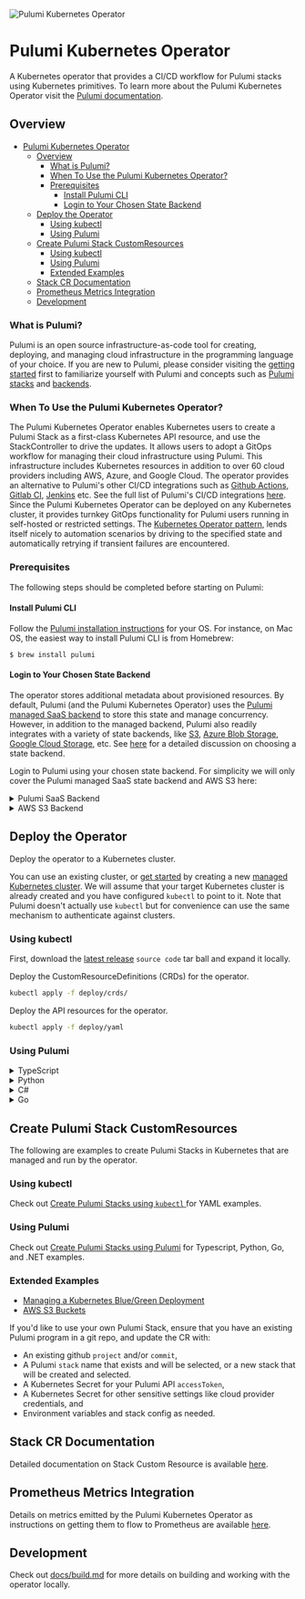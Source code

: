 ![Pulumi Kubernetes Operator](https://github.com/pulumi/pulumi-kubernetes-operator/workflows/Pulumi%20Kubernetes%20Operator/badge.svg?branch=master)
# Pulumi Kubernetes Operator

A Kubernetes operator that provides a CI/CD workflow for Pulumi stacks using Kubernetes primitives.
To learn more about the Pulumi Kubernetes Operator visit the [Pulumi documentation](https://www.pulumi.com/docs/guides/continuous-delivery/pulumi-kubernetes-operator/).

## Overview

- [Pulumi Kubernetes Operator](#pulumi-kubernetes-operator)
  - [Overview](#overview)
    - [What is Pulumi?](#what-is-pulumi)
    - [When To Use the Pulumi Kubernetes Operator?](#when-to-use-the-pulumi-kubernetes-operator)
    - [Prerequisites](#prerequisites)
      - [Install Pulumi CLI](#install-pulumi-cli)
      - [Login to Your Chosen State Backend](#login-to-your-chosen-state-backend)
  - [Deploy the Operator](#deploy-the-operator)
    - [Using kubectl](#using-kubectl)
    - [Using Pulumi](#using-pulumi)
  - [Create Pulumi Stack CustomResources](#create-pulumi-stack-customresources)
    - [Using kubectl](#using-kubectl-1)
    - [Using Pulumi](#using-pulumi-1)
    - [Extended Examples](#extended-examples)
  - [Stack CR Documentation](#stack-cr-documentation)
  - [Prometheus Metrics Integration](#prometheus-metrics-integration)
  - [Development](#development)

### What is Pulumi?

Pulumi is an open source infrastructure-as-code tool for creating, deploying, and managing cloud infrastructure in the programming language of your choice. If you are new to Pulumi, please consider visiting the [getting started](https://www.pulumi.com/docs/get-started/) first to familiarize yourself with Pulumi and concepts such as [Pulumi stacks](https://www.pulumi.com/docs/intro/concepts/stack/) and [backends](https://www.pulumi.com/docs/intro/concepts/state/).

### When To Use the Pulumi Kubernetes Operator?

The Pulumi Kubernetes Operator enables Kubernetes users to create a Pulumi Stack as a first-class Kubernetes API resource, and use the StackController to drive the updates. It allows users to adopt a GitOps workflow for managing their cloud infrastructure using Pulumi. This infrastructure includes Kubernetes resources in addition to over 60 cloud providers including AWS, Azure, and Google Cloud. The operator provides an alternative to Pulumi's other CI/CD integrations such as [Github Actions](https://www.pulumi.com/docs/guides/continuous-delivery/github-actions/), [Gitlab CI](https://www.pulumi.com/docs/guides/continuous-delivery/gitlab-ci/), [Jenkins](https://www.pulumi.com/docs/guides/continuous-delivery/jenkins/) etc. See the full list of Pulumi's CI/CD integrations [here](https://www.pulumi.com/docs/guides/continuous-delivery/). Since the Pulumi Kubernetes Operator can be deployed on any Kubernetes cluster, it provides turnkey GitOps functionality for Pulumi users running in self-hosted or restricted settings. The [Kubernetes Operator pattern](https://kubernetes.io/docs/concepts/extend-kubernetes/operator/), lends itself nicely to automation scenarios by driving to the specified state and automatically retrying if transient failures are encountered.

### Prerequisites

The following steps should be completed before starting on Pulumi:

#### Install Pulumi CLI

Follow the [Pulumi installation instructions](https://www.pulumi.com/docs/get-started/install/) for your OS. For instance, on Mac OS, the easiest way to install Pulumi CLI is from Homebrew:

```shell
$ brew install pulumi
```

#### Login to Your Chosen State Backend

The operator stores additional metadata about provisioned resources. By default, Pulumi (and the Pulumi Kubernetes Operator) uses the [Pulumi managed SaaS backend](https://app.pulumi.com/) to store this state and manage concurrency. 
However, in addition to the managed backend, Pulumi also readily integrates with a variety of state backends, like [S3](https://www.pulumi.com/docs/intro/concepts/state/#logging-into-the-aws-s3-backend), [Azure Blob Storage](https://www.pulumi.com/docs/intro/concepts/state/#logging-into-the-azure-blob-storage-backend), [Google Cloud Storage](https://www.pulumi.com/docs/intro/concepts/state/#logging-into-the-google-cloud-storage-backend), etc. See [here](https://www.pulumi.com/docs/intro/concepts/state/#deciding-on-a-backend) for a detailed discussion on choosing a state backend. 

Login to Pulumi using your chosen state backend. For simplicity we will only cover the Pulumi managed SaaS state backend and AWS S3 here:

<details>
<summary> Pulumi SaaS Backend </summary>

```bash
$ pulumi login
```

This will display a prompt that asks for you to provide an access token or automatically request an access token:
```bash
Manage your Pulumi stacks by logging in.
Run `pulumi login --help` for alternative login options.
Enter your access token from https://app.pulumi.com/account/tokens
    or hit <ENTER> to log in using your browser                   :
```

In order to configure the Pulumi Kubernetes Operator to use Stacks with state stored on the SaaS backend, you will also need to manually generate access tokens.
This can be done by accessing the [Access Tokens page](https://app.pulumi.com/account/tokens). Setting the environment variable `PULUMI_ACCESS_TOKEN` to the manually generated token will obviate the need for a `pulumi login`.

At this point your `pulumi` CLI is configured to work with the Pulumi SaaS backend.
</details>

<details>
<summary> AWS S3 Backend </summary>

1. First, you will need to create an S3 bucket manually, either through the [AWS CLI](https://aws.amazon.com/cli/) or the [AWS Console](https://console.aws.amazon.com/).
1. If you have already [configured](https://docs.aws.amazon.com/cli/latest/userguide/cli-chap-configure.html) the AWS CLI to use credential files, single sign-on etc., Pulumi will automatically respect and use these settings. Alternatively you can set `AWS_ACCESS_KEY_ID` and `AWS_SECRET_ACCESS_KEY` environment variables to the access key and secret access key respectively.
1. To use the AWS S3 backend, pass the `s3://<bucket-name>` as your `<backend-url>` to `pulumi login`, i.e.:
   ```
   $ pulumi login s3://<bucket-name>
   ```
   For additional options, refer to the [Pulumi documentation](https://www.pulumi.com/docs/intro/concepts/state/#logging-into-the-aws-s3-backend).
1. You will need the AWS credentials when configuring Stack CRs for stacks you wish to be backed by the S3 bucket.
1. Lastly you will need to [create an AWS Key Management Service (KMS) key](https://docs.aws.amazon.com/kms/latest/developerguide/create-keys.html#create-symmetric-cmk). This key will be used by Pulumi to encrypt secret configuration values or outputs associated with stacks. Pulumi ensures all secrets are stored encrypted in transit and at rest. By default, the SaaS backend creates per-stack encryption keys to do this, however, Pulumi can leverage KMS as one of [several supported encryption providers](https://www.pulumi.com/docs/intro/concepts/secrets/#available-encryption-providers) instead, thus allowing users to self-manage their encryption keys. 
</details>


## Deploy the Operator

Deploy the operator to a Kubernetes cluster.

You can use an existing cluster, or [get started](https://www.pulumi.com/docs/get-started/kubernetes/) by creating a new [managed Kubernetes cluster](https://www.pulumi.com/docs/tutorials/kubernetes/#clusters). We will assume that your target Kubernetes cluster is already created and you have configured `kubectl` to point to it. Note that Pulumi doesn't actually use `kubectl` but for convenience can use the same mechanism to authenticate against clusters.

### Using kubectl

First, download the [latest release](https://github.com/pulumi/pulumi-kubernetes-operator/releases) `source code` tar ball and expand it locally.

Deploy the CustomResourceDefinitions (CRDs) for the operator.

```bash
kubectl apply -f deploy/crds/
```

Deploy the API resources for the operator.

```bash
kubectl apply -f deploy/yaml
```

### Using Pulumi

<details>
<summary>TypeScript</summary>

1. Create a directory, e.g. `pulumi-operator` and set it as your current directory
1. Run the following command to scaffold a new Pulumi program:
   ```bash
   $ pulumi new kubernetes-typescript
   ```
1. Replace the contents of `index.ts` with the code below
1. Run `pulumi up`

```ts
import * as pulumi from "@pulumi/pulumi";
import * as kubernetes from "@pulumi/kubernetes";

const crds = new kubernetes.yaml.ConfigFile("crds", {file: "https://raw.githubusercontent.com/pulumi/pulumi-kubernetes-operator/v1.2.0/deploy/crds/pulumi.com_stacks.yaml"});

const operatorServiceAccount = new kubernetes.core.v1.ServiceAccount("operatorServiceAccount", {metadata: {
    name: "pulumi-kubernetes-operator",
}});
const operatorRole = new kubernetes.rbac.v1.Role("operatorRole", {
    metadata: {
        name: "pulumi-kubernetes-operator",
    },
    rules: [
        {
            apiGroups: [""],
            resources: [
                "pods",
                "services",
                "services/finalizers",
                "endpoints",
                "persistentvolumeclaims",
                "events",
                "configmaps",
                "secrets",
            ],
            verbs: [
                "create",
                "delete",
                "get",
                "list",
                "patch",
                "update",
                "watch",
            ],
        },
        {
            apiGroups: ["apps"],
            resources: [
                "deployments",
                "daemonsets",
                "replicasets",
                "statefulsets",
            ],
            verbs: [
                "create",
                "delete",
                "get",
                "list",
                "patch",
                "update",
                "watch",
            ],
        },
        {
            apiGroups: ["monitoring.coreos.com"],
            resources: ["servicemonitors"],
            verbs: [
                "create",
                "get",
            ],
        },
        {
            apiGroups: ["apps"],
            resourceNames: ["pulumi-kubernetes-operator"],
            resources: ["deployments/finalizers"],
            verbs: ["update"],
        },
        {
            apiGroups: [""],
            resources: ["pods"],
            verbs: ["get"],
        },
        {
            apiGroups: ["apps"],
            resources: [
                "replicasets",
                "deployments",
            ],
            verbs: ["get"],
        },
        {
            apiGroups: ["pulumi.com"],
            resources: ["*"],
            verbs: [
                "create",
                "delete",
                "get",
                "list",
                "patch",
                "update",
                "watch",
            ],
        },
        {
            apiGroups: ["coordination.k8s.io"],
            resources: ["leases"],
            verbs: [
                "create",
                "get",
                "list",
                "update",
            ],
        },
    ],
});
const operatorRoleBinding = new kubernetes.rbac.v1.RoleBinding("operatorRoleBinding", {
    metadata: {
        name: "pulumi-kubernetes-operator",
    },
    subjects: [{
        kind: "ServiceAccount",
        name: "pulumi-kubernetes-operator",
    }],
    roleRef: {
        kind: "Role",
        name: "pulumi-kubernetes-operator",
        apiGroup: "rbac.authorization.k8s.io",
    },
});
const operatorDeployment = new kubernetes.apps.v1.Deployment("operatorDeployment", {
    metadata: {
        name: "pulumi-kubernetes-operator",
    },
    spec: {
        replicas: 1,
        selector: {
            matchLabels: {
                name: "pulumi-kubernetes-operator",
            },
        },
        template: {
            metadata: {
                labels: {
                    name: "pulumi-kubernetes-operator",
                },
            },
            spec: {
                serviceAccountName: "pulumi-kubernetes-operator",
                imagePullSecrets: [{
                    name: "pulumi-kubernetes-operator",
                }],
                containers: [{
                    name: "pulumi-kubernetes-operator",
                    image: "pulumi/pulumi-kubernetes-operator:v1.2.0",
                    args: ["--zap-level=debug"],
                    imagePullPolicy: "Always",
                    env: [
                        {
                            name: "WATCH_NAMESPACE",
                            valueFrom: {
                                fieldRef: {
                                    fieldPath: "metadata.namespace",
                                },
                            },
                        },
                        {
                            name: "POD_NAME",
                            valueFrom: {
                                fieldRef: {
                                    fieldPath: "metadata.name",
                                },
                            },
                        },
                        {
                            name: "OPERATOR_NAME",
                            value: "pulumi-kubernetes-operator",
                        },
                    ],
                }],
                terminationGracePeriodSeconds: 300, // Should be same or larger than GRACEFUL_SHUTDOWN_TIMEOUT_DURATION
            },
        },
    },
}, {dependsOn: crds});
```
</details>

<details>
<summary>Python</summary>

1. Create a directory, e.g. `pulumi-operator` and set it as your current directory
1. Run the following command to scaffold a new Pulumi program:
   ```bash
   $ pulumi new kubernetes-python
   ```
1. Replace the contents of `__main__.py` with the code below
1. Run `pulumi up`

```python
import pulumi
from pulumi.resource import ResourceOptions
import pulumi_kubernetes as kubernetes

# Work around https://github.com/pulumi/pulumi-kubernetes/issues/1481
def delete_status():
    def f(o):
        if "status" in o:
            del o["status"]
    return f

crds = kubernetes.yaml.ConfigFile("crds",
    file="https://raw.githubusercontent.com/pulumi/pulumi-kubernetes-operator/v1.2.0/deploy/crds/pulumi.com_stacks.yaml",
    transformations=[delete_status()])

operator_service_account = kubernetes.core.v1.ServiceAccount("operatorServiceAccount", metadata={
    "name": "pulumi-kubernetes-operator",
})
operator_role = kubernetes.rbac.v1.Role("operatorRole",
    metadata={
        "name": "pulumi-kubernetes-operator",
    },
    rules=[
        {
            "api_groups": [""],
            "resources": [
                "pods",
                "services",
                "services/finalizers",
                "endpoints",
                "persistentvolumeclaims",
                "events",
                "configmaps",
                "secrets",
            ],
            "verbs": [
                "create",
                "delete",
                "get",
                "list",
                "patch",
                "update",
                "watch",
            ],
        },
        {
            "api_groups": ["apps"],
            "resources": [
                "deployments",
                "daemonsets",
                "replicasets",
                "statefulsets",
            ],
            "verbs": [
                "create",
                "delete",
                "get",
                "list",
                "patch",
                "update",
                "watch",
            ],
        },
        {
            "api_groups": ["monitoring.coreos.com"],
            "resources": ["servicemonitors"],
            "verbs": [
                "create",
                "get",
            ],
        },
        {
            "api_groups": ["apps"],
            "resource_names": ["pulumi-kubernetes-operator"],
            "resources": ["deployments/finalizers"],
            "verbs": ["update"],
        },
        {
            "api_groups": [""],
            "resources": ["pods"],
            "verbs": ["get"],
        },
        {
            "api_groups": ["apps"],
            "resources": [
                "replicasets",
                "deployments",
            ],
            "verbs": ["get"],
        },
        {
            "api_groups": ["pulumi.com"],
            "resources": ["*"],
            "verbs": [
                "create",
                "delete",
                "get",
                "list",
                "patch",
                "update",
                "watch",
            ],
        },
        {
            "api_groups": ["coordination.k8s.io"],
            "resources": ["leases"],
            "verbs": [
                "create",
                "get",
                "list",
                "update",
            ],
        }, 
    ])
operator_role_binding = kubernetes.rbac.v1.RoleBinding("operatorRoleBinding",
    metadata={
        "name": "pulumi-kubernetes-operator",
    },
    subjects=[{
        "kind": "ServiceAccount",
        "name": "pulumi-kubernetes-operator",
    }],
    role_ref={
        "kind": "Role",
        "name": "pulumi-kubernetes-operator",
        "api_group": "rbac.authorization.k8s.io",
    })
operator_deployment = kubernetes.apps.v1.Deployment("operatorDeployment",
    metadata={
        "name": "pulumi-kubernetes-operator",
    },
    spec={
        "replicas": 1,
        "selector": {
            "match_labels": {
                "name": "pulumi-kubernetes-operator",
            },
        },
        "template": {
            "metadata": {
                "labels": {
                    "name": "pulumi-kubernetes-operator",
                },
            },
            "spec": {
                "service_account_name": "pulumi-kubernetes-operator",
                "image_pull_secrets": [{
                    "name": "pulumi-kubernetes-operator",
                }],
                "containers": [{
                    "name": "pulumi-kubernetes-operator",
                    "image": "pulumi/pulumi-kubernetes-operator:v1.2.0",
                    "command": ["pulumi-kubernetes-operator"],
                    "args": ["--zap-level=debug"],
                    "image_pull_policy": "Always",
                    "env": [
                        {
                            "name": "WATCH_NAMESPACE",
                            "value_from": {
                                "field_ref": {
                                    "field_path": "metadata.namespace",
                                },
                            },
                        },
                        {
                            "name": "POD_NAME",
                            "value_from": {
                                "field_ref": {
                                    "field_path": "metadata.name",
                                },
                            },
                        },
                        {
                            "name": "OPERATOR_NAME",
                            "value": "pulumi-kubernetes-operator",
                        },
                    ],
                }],
            },
            "terminationGracePeriodSeconds": 300,
        },
    },
    opts=ResourceOptions(depends_on=crds))
```
</details>

<details>
<summary>C#</summary>

1. Create a directory, e.g. `pulumi-operator` and set it as your current directory
1. Run the following command to scaffold a new Pulumi program:
   ```bash
   $ pulumi new kubernetes-csharp
   ```
1. Replace the contents of `MyStack.cs` with the code below
1. Run `pulumi up`

```csharp
using Pulumi;
using Kubernetes = Pulumi.Kubernetes;
using Pulumi.Kubernetes.Types.Inputs.Core.V1;
using Pulumi.Kubernetes.Types.Inputs.Apps.V1;
using Pulumi.Kubernetes.Types.Inputs.Meta.V1;
using Pulumi.Kubernetes.Types.Inputs.Rbac.V1;

class MyStack : Stack
{
    public MyStack()
    {
        var crds = new Kubernetes.Yaml.ConfigFile("crds", new Kubernetes.Yaml.ConfigFileArgs{
            File = "https://raw.githubusercontent.com/pulumi/pulumi-kubernetes-operator/v1.2.0/deploy/crds/pulumi.com_stacks.yaml"
        });

        var operatorServiceAccount = new Kubernetes.Core.V1.ServiceAccount("operatorServiceAccount", new ServiceAccountArgs
        {
            Metadata = new Kubernetes.Types.Inputs.Meta.V1.ObjectMetaArgs
            {
                Name = "pulumi-kubernetes-operator",
            },
        });
        var operatorRole = new Kubernetes.Rbac.V1.Role("operatorRole", new RoleArgs
        {
            Metadata = new ObjectMetaArgs
            {
                Name = "pulumi-kubernetes-operator",
            },
            Rules = 
            {
                new PolicyRuleArgs
                {
                    ApiGroups = 
                    {
                        "",
                    },
                    Resources = 
                    {
                        "pods",
                        "services",
                        "services/finalizers",
                        "endpoints",
                        "persistentvolumeclaims",
                        "events",
                        "configmaps",
                        "secrets",
                    },
                    Verbs = 
                    {
                        "create",
                        "delete",
                        "get",
                        "list",
                        "patch",
                        "update",
                        "watch",
                    },
                },
                new PolicyRuleArgs
                {
                    ApiGroups = 
                    {
                        "apps",
                    },
                    Resources = 
                    {
                        "deployments",
                        "daemonsets",
                        "replicasets",
                        "statefulsets",
                    },
                    Verbs = 
                    {
                        "create",
                        "delete",
                        "get",
                        "list",
                        "patch",
                        "update",
                        "watch",
                    },
                },
                new PolicyRuleArgs
                {
                    ApiGroups = 
                    {
                        "monitoring.coreos.com",
                    },
                    Resources = 
                    {
                        "servicemonitors",
                    },
                    Verbs = 
                    {
                        "create",
                        "get",
                    },
                },
                new PolicyRuleArgs
                {
                    ApiGroups = 
                    {
                        "apps",
                    },
                    ResourceNames = 
                    {
                        "pulumi-kubernetes-operator",
                    },
                    Resources = 
                    {
                        "deployments/finalizers",
                    },
                    Verbs = 
                    {
                        "update",
                    },
                },
                new PolicyRuleArgs
                {
                    ApiGroups = 
                    {
                        "",
                    },
                    Resources = 
                    {
                        "pods",
                    },
                    Verbs = 
                    {
                        "get",
                    },
                },
                new PolicyRuleArgs
                {
                    ApiGroups = 
                    {
                        "apps",
                    },
                    Resources = 
                    {
                        "replicasets",
                        "deployments",
                    },
                    Verbs = 
                    {
                        "get",
                    },
                },
                new PolicyRuleArgs
                {
                    ApiGroups = 
                    {
                        "pulumi.com",
                    },
                    Resources = 
                    {
                        "*",
                    },
                    Verbs = 
                    {
                        "create",
                        "delete",
                        "get",
                        "list",
                        "patch",
                        "update",
                        "watch",
                    },
                },
                new PolicyRuleArgs
                {
                    ApiGroups = 
                    {
                        "coordination.k8s.io",
                    },
                    Resources = 
                    {
                        "leases",
                    },
                    Verbs = 
                    {
                        "create",
                        "get",
                        "list",
                        "update",
                    },
                },
            },
        });
        var operatorRoleBinding = new Kubernetes.Rbac.V1.RoleBinding("operatorRoleBinding", new RoleBindingArgs
        {
            Metadata = new ObjectMetaArgs
            {
                Name = "pulumi-kubernetes-operator",
            },
            Subjects = 
            {
                new SubjectArgs
                {
                    Kind = "ServiceAccount",
                    Name = "pulumi-kubernetes-operator",
                },
            },
            RoleRef = new RoleRefArgs
            {
                Kind = "Role",
                Name = "pulumi-kubernetes-operator",
                ApiGroup = "rbac.authorization.k8s.io",
            },
        });
        var operatorDeployment = new Kubernetes.Apps.V1.Deployment("operatorDeployment", new DeploymentArgs
        {
            Metadata = new ObjectMetaArgs
            {
                Name = "pulumi-kubernetes-operator",
            },
            Spec = new Kubernetes.Types.Inputs.Apps.V1.DeploymentSpecArgs
            {
                Replicas = 1,
                Selector = new LabelSelectorArgs
                {
                    MatchLabels = 
                    {
                        { "name", "pulumi-kubernetes-operator" },
                    },
                },
                Template = new PodTemplateSpecArgs
                {
                    Metadata = new ObjectMetaArgs
                    {
                        Labels = 
                        {
                            { "name", "pulumi-kubernetes-operator" },
                        },
                    },
                    Spec = new PodSpecArgs
                    {
                        ServiceAccountName = "pulumi-kubernetes-operator",
                        ImagePullSecrets = 
                        {
                            new LocalObjectReferenceArgs
                            {
                                Name = "pulumi-kubernetes-operator",
                            },
                        },
                        Containers = 
                        {
                            new ContainerArgs
                            {
                                Name = "pulumi-kubernetes-operator",
                                Image = "pulumi/pulumi-kubernetes-operator:v1.2.0",
                                Command = 
                                {
                                    "pulumi-kubernetes-operator",
                                },
                                Args = 
                                {
                                    "--zap-level=debug",
                                },
                                ImagePullPolicy = "Always",
                                Env = 
                                {
                                    new EnvVarArgs
                                    {
                                        Name = "WATCH_NAMESPACE",
                                        ValueFrom = new EnvVarSourceArgs
                                        {
                                            FieldRef = new ObjectFieldSelectorArgs
                                            {
                                                FieldPath = "metadata.namespace",
                                            },
                                        },
                                    },
                                    new EnvVarArgs
                                    {
                                        Name = "POD_NAME",
                                        ValueFrom = new EnvVarSourceArgs
                                        {
                                            FieldRef = new ObjectFieldSelectorArgs
                                            {
                                                FieldPath = "metadata.name",
                                            },
                                        },
                                    },
                                    new EnvVarArgs
                                    {
                                        Name = "OPERATOR_NAME",
                                        Value = "pulumi-kubernetes-operator",
                                    },
                                },
                            },
                        },
                        TerminationGracePeriodSeconds = 300,
                    },
                },
            },
        }, new CustomResourceOptions{
            DependsOn = {crds},
        });
    }

}
```
</details>

<details>
<summary>Go</summary>

1. Create a directory, e.g. `pulumi-operator` and set it as your current directory
1. Run the following command to scaffold a new Pulumi program:
   ```bash
   $ pulumi new kubernetes-go
   ```
1. Replace the contents of `main.go` with the code below
1. Run `pulumi up`

```go
package main

import (
	appsv1 "github.com/pulumi/pulumi-kubernetes/sdk/v3/go/kubernetes/apps/v1"
	corev1 "github.com/pulumi/pulumi-kubernetes/sdk/v3/go/kubernetes/core/v1"
	metav1 "github.com/pulumi/pulumi-kubernetes/sdk/v3/go/kubernetes/meta/v1"
	rbacv1 "github.com/pulumi/pulumi-kubernetes/sdk/v3/go/kubernetes/rbac/v1"
	"github.com/pulumi/pulumi-kubernetes/sdk/v3/go/kubernetes/yaml"
	"github.com/pulumi/pulumi/sdk/v3/go/pulumi"
)

func main() {
	pulumi.Run(func(ctx *pulumi.Context) error {
		crds, err := yaml.NewConfigFile(ctx, "crds", &yaml.ConfigFileArgs{
			File: "https://raw.githubusercontent.com/pulumi/pulumi-kubernetes-operator/v1.2.0/deploy/crds/pulumi.com_stacks.yaml",
		})
		if err != nil {
			return err
		}

		_, err = corev1.NewServiceAccount(ctx, "operatorServiceAccount", &corev1.ServiceAccountArgs{
			Metadata: &metav1.ObjectMetaArgs{
				Name: pulumi.String("pulumi-kubernetes-operator"),
			},
		})
		if err != nil {
			return err
		}
		_, err = rbacv1.NewRole(ctx, "operatorRole", &rbacv1.RoleArgs{
			Metadata: &metav1.ObjectMetaArgs{
				Name: pulumi.String("pulumi-kubernetes-operator"),
			},
			Rules: rbacv1.PolicyRuleArray{
				&rbacv1.PolicyRuleArgs{
					ApiGroups: pulumi.StringArray{
						pulumi.String(""),
					},
					Resources: pulumi.StringArray{
						pulumi.String("pods"),
						pulumi.String("services"),
						pulumi.String("services/finalizers"),
						pulumi.String("endpoints"),
						pulumi.String("persistentvolumeclaims"),
						pulumi.String("events"),
						pulumi.String("configmaps"),
						pulumi.String("secrets"),
					},
					Verbs: pulumi.StringArray{
						pulumi.String("create"),
						pulumi.String("delete"),
						pulumi.String("get"),
						pulumi.String("list"),
						pulumi.String("patch"),
						pulumi.String("update"),
						pulumi.String("watch"),
					},
				},
				&rbacv1.PolicyRuleArgs{
					ApiGroups: pulumi.StringArray{
						pulumi.String("apps"),
					},
					Resources: pulumi.StringArray{
						pulumi.String("deployments"),
						pulumi.String("daemonsets"),
						pulumi.String("replicasets"),
						pulumi.String("statefulsets"),
					},
					Verbs: pulumi.StringArray{
						pulumi.String("create"),
						pulumi.String("delete"),
						pulumi.String("get"),
						pulumi.String("list"),
						pulumi.String("patch"),
						pulumi.String("update"),
						pulumi.String("watch"),
					},
				},
				&rbacv1.PolicyRuleArgs{
					ApiGroups: pulumi.StringArray{
						pulumi.String("monitoring.coreos.com"),
					},
					Resources: pulumi.StringArray{
						pulumi.String("servicemonitors"),
					},
					Verbs: pulumi.StringArray{
						pulumi.String("create"),
						pulumi.String("get"),
					},
				},
				&rbacv1.PolicyRuleArgs{
					ApiGroups: pulumi.StringArray{
						pulumi.String("apps"),
					},
					ResourceNames: pulumi.StringArray{
						pulumi.String("pulumi-kubernetes-operator"),
					},
					Resources: pulumi.StringArray{
						pulumi.String("deployments/finalizers"),
					},
					Verbs: pulumi.StringArray{
						pulumi.String("update"),
					},
				},
				&rbacv1.PolicyRuleArgs{
					ApiGroups: pulumi.StringArray{
						pulumi.String(""),
					},
					Resources: pulumi.StringArray{
						pulumi.String("pods"),
					},
					Verbs: pulumi.StringArray{
						pulumi.String("get"),
					},
				},
				&rbacv1.PolicyRuleArgs{
					ApiGroups: pulumi.StringArray{
						pulumi.String("apps"),
					},
					Resources: pulumi.StringArray{
						pulumi.String("replicasets"),
						pulumi.String("deployments"),
					},
					Verbs: pulumi.StringArray{
						pulumi.String("get"),
					},
				},
				&rbacv1.PolicyRuleArgs{
					ApiGroups: pulumi.StringArray{
						pulumi.String("pulumi.com"),
					},
					Resources: pulumi.StringArray{
						pulumi.String("*"),
					},
					Verbs: pulumi.StringArray{
						pulumi.String("create"),
						pulumi.String("delete"),
						pulumi.String("get"),
						pulumi.String("list"),
						pulumi.String("patch"),
						pulumi.String("update"),
						pulumi.String("watch"),
					},
				},
				&rbacv1.PolicyRuleArgs{
					ApiGroups: pulumi.StringArray{
						pulumi.String("coordination.k8s.io"),
					},
					Resources: pulumi.StringArray{
						pulumi.String("leases"),
					},
					Verbs: pulumi.StringArray{
						pulumi.String("create"),
						pulumi.String("get"),
						pulumi.String("list"),
						pulumi.String("update"),
					},
				},
			},
		})
		if err != nil {
			return err
		}
		_, err = rbacv1.NewRoleBinding(ctx, "operatorRoleBinding", &rbacv1.RoleBindingArgs{
			Metadata: &metav1.ObjectMetaArgs{
				Name: pulumi.String("pulumi-kubernetes-operator"),
			},
			Subjects: rbacv1.SubjectArray{
				&rbacv1.SubjectArgs{
					Kind: pulumi.String("ServiceAccount"),
					Name: pulumi.String("pulumi-kubernetes-operator"),
				},
			},
			RoleRef: &rbacv1.RoleRefArgs{
				Kind:     pulumi.String("Role"),
				Name:     pulumi.String("pulumi-kubernetes-operator"),
				ApiGroup: pulumi.String("rbac.authorization.k8s.io"),
			},
		})
		if err != nil {
			return err
		}
		_, err = appsv1.NewDeployment(ctx, "operatorDeployment", &appsv1.DeploymentArgs{
			Metadata: &metav1.ObjectMetaArgs{
				Name: pulumi.String("pulumi-kubernetes-operator"),
			},
			Spec: &appsv1.DeploymentSpecArgs{
				Replicas: pulumi.Int(1),
				Selector: &metav1.LabelSelectorArgs{
					MatchLabels: pulumi.StringMap{
						"name": pulumi.String("pulumi-kubernetes-operator"),
					},
				},
				Template: &corev1.PodTemplateSpecArgs{
					Metadata: &metav1.ObjectMetaArgs{
						Labels: pulumi.StringMap{
							"name": pulumi.String("pulumi-kubernetes-operator"),
						},
					},
					Spec: &corev1.PodSpecArgs{
						ServiceAccountName: pulumi.String("pulumi-kubernetes-operator"),
						ImagePullSecrets: corev1.LocalObjectReferenceArray{
							&corev1.LocalObjectReferenceArgs{
								Name: pulumi.String("pulumi-kubernetes-operator"),
							},
						},
						Containers: corev1.ContainerArray{
							&corev1.ContainerArgs{
								Name:  pulumi.String("pulumi-kubernetes-operator"),
								Image: pulumi.String("pulumi/pulumi-kubernetes-operator:v1.2.0"),
								Command: pulumi.StringArray{
									pulumi.String("pulumi-kubernetes-operator"),
								},
								Args: pulumi.StringArray{
									pulumi.String("--zap-level=debug"),
								},
								ImagePullPolicy: pulumi.String("Always"),
								Env: corev1.EnvVarArray{
									&corev1.EnvVarArgs{
										Name: pulumi.String("WATCH_NAMESPACE"),
										ValueFrom: &corev1.EnvVarSourceArgs{
											FieldRef: &corev1.ObjectFieldSelectorArgs{
												FieldPath: pulumi.String("metadata.namespace"),
											},
										},
									},
									&corev1.EnvVarArgs{
										Name: pulumi.String("POD_NAME"),
										ValueFrom: &corev1.EnvVarSourceArgs{
											FieldRef: &corev1.ObjectFieldSelectorArgs{
												FieldPath: pulumi.String("metadata.name"),
											},
										},
									},
									&corev1.EnvVarArgs{
										Name:  pulumi.String("OPERATOR_NAME"),
										Value: pulumi.String("pulumi-kubernetes-operator"),
									},
								},
							},
						},
						TerminationGracePeriodSeconds: pulumi.Int(300),
					},
				},
			},
		}, pulumi.DependsOn([]pulumi.Resource{crds}))
		if err != nil {
			return err
		}
		return nil
	})
}
```
</details>

## Create Pulumi Stack CustomResources

The following are examples to create Pulumi Stacks in Kubernetes that are managed and run by the operator.

### Using kubectl

Check out [Create Pulumi Stacks using `kubectl` ](./docs/create-stacks-using-kubectl.md) for YAML examples.

### Using Pulumi

Check out [Create Pulumi Stacks using Pulumi](./docs/create-stacks-using-pulumi.md) for Typescript, Python, Go, and .NET examples.

### Extended Examples

- [Managing a Kubernetes Blue/Green Deployment](./examples/blue-green)
- [AWS S3 Buckets](./examples/aws-s3)

If you'd like to use your own Pulumi Stack, ensure that you have an existing Pulumi program in a git repo,
and update the CR with:
  - An existing github `project` and/or `commit`,
  - A Pulumi `stack` name that exists and will be selected, or a new stack that will be created and selected.
  - A Kubernetes Secret for your Pulumi API `accessToken`,
  - A Kubernetes Secret for other sensitive settings like cloud provider credentials, and
  - Environment variables and stack config as needed.

## Stack CR Documentation

Detailed documentation on Stack Custom Resource is available [here](./docs/stacks.md).

## Prometheus Metrics Integration

Details on metrics emitted by the Pulumi Kubernetes Operator as instructions on getting them to flow to Prometheus are available [here](./docs/metrics.md).

## Development

Check out [docs/build.md](./docs/build.md) for more details on building and
working with the operator locally.
